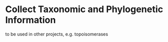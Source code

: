 # Collect Taxonomic and Phylogenetic Information

to be used in other projects, e.g. topoisomerases
